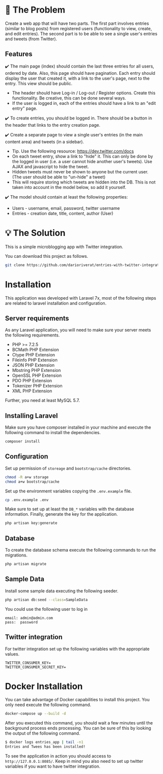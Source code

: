# :round_pushpin: The Problem

Create a web app that will have two parts. The first part involves entries (similar to blog posts)
from registered users (functionality to view, create, and edit entries). The second part is to be
able to see a single user's entries and tweets (from Twitter).

## Features

:heavy_check_mark: The main page (index) should contain the last three entries for all users, ordered by
date. Also, this page should have pagination. Each entry should display the user that
created it, with a link to the user's page, next to the entry. This view should be public.
- The header should have Log-in / Log-out / Register options. Create this
functionality. Be creative, this can be done several ways.
- If the user is logged in, each of the entries should have a link to an "edit entry"
page.

:heavy_check_mark: To create entries, you should be logged in. There should be a button in the header that
links to the entry creation page.

:heavy_check_mark: Create a separate page to view a single user's entries (in the main content area) and
tweets (in a sidebar).
- Tip. Use the following resource: https://dev.twitter.com/docs
- On each tweet entry, show a link to "hide" it. This can only be done by the logged
in user (i.e. a user cannot hide another user's tweets). Use AJAX and javascript
to hide the tweet.
- Hidden tweets must never be shown to anyone but the current user. (The user
should be able to "un-hide" a tweet)
- This will require storing which tweets are hidden into the DB. This is not taken
into account in the model below, so add it yourself.

:heavy_check_mark: The model should contain at least the following properties:
- Users - username, email, password, twitter username
- Entries - creation date, title, content, author (User)

# :bulb: The Solution

This is a simple microblogging app with Twitter integration.

You can download this project as follows.

```bash
git clone https://github.com/darioriverat/entries-with-twitter-integration
```

# Installation

This application was developed with Laravel 7x, most of the following steps are related to laravel
installation and configuration.

## Server requirements

As any Laravel application, you will need to make sure your server meets the following requirements.

- PHP >= 7.2.5
- BCMath PHP Extension
- Ctype PHP Extension
- Fileinfo PHP Extension
- JSON PHP Extension
- Mbstring PHP Extension
- OpenSSL PHP Extension
- PDO PHP Extension
- Tokenizer PHP Extension
- XML PHP Extension

Further, you need at least MySQL 5.7.

## Installing Laravel

Make sure you have composer installed in your machine and execute the following command to install the
dependencies.

```bash
composer install
```

## Configuration

Set up permission of `storeage` and `bootstrap/cache` directories.

```bash
chmod -R a+w storage
chmod a+w bootstrap/cache
```

Set up the environment variables copying the `.env.example` file.

```bash
cp .env.example .env
```

Make sure to set up at least the `DB_*` variables with the database information.
Finally, generate the key for the application.

```bash
php artisan key:generate
```

## Database

To create the database schema execute the following commands to run the migrations.

```bash
php artisan migrate
```

## Sample Data

Install some sample data executing the following seeder.

```bash
php artisan db:seed --class=SampleData
```

You could use the following user to log in

```text
email: admin@admin.com
pass:  password
```

## Twitter integration

For twitter integration set up the following variables with the appropriate values.

```properties
TWITTER_CONSUMER_KEY=
TWITTER_CONSUMER_SECRET_KEY=
```

# Docker Installation

You can take advantage of Docker capabilities to install this project. You only need execute the
following command.

```bash
docker-compose up --build -d
```

After you executed this command, you should wait a few minutes until the background process ends
processing. You can be sure of this by looking the output of the following command.

```bash
$ docker logs entries_app | tail -n1
Entries and Twees has been installed!
```

To see the application in action you should access to `http://127.0.0.1:8085/`. Keep in mind
you also need to set up twitter variables if you want to have twitter integration.
